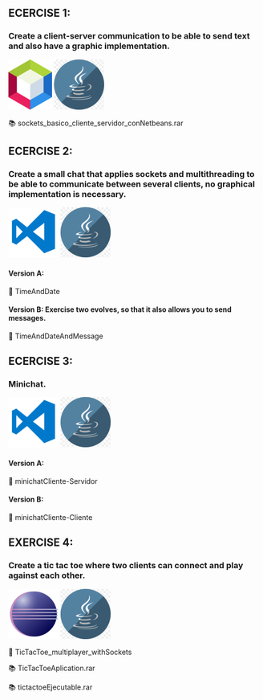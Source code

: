 ## 
## ECERCISE 1:
### Create a client-server communication to be able to send text and also have a graphic implementation.  
![](https://github.com/DamianPyCoder/DamianPyCoder/blob/main/icons/netbeans100.png) ![](https://github.com/DamianPyCoder/DamianPyCoder/blob/main/icons/java100blue.png)
  

:books: sockets_basico_cliente_servidor_conNetbeans.rar


## 
## ECERCISE 2:  
### Create a small chat that applies sockets and multithreading to be able to communicate between several clients, no graphical implementation is necessary.  
![](https://github.com/DamianPyCoder/DamianPyCoder/blob/main/icons/VisualStudio100.png) ![](https://github.com/DamianPyCoder/DamianPyCoder/blob/main/icons/java100blue.png)   
#### Version A:

:open_file_folder: TimeAndDate

#### Version B: Exercise two evolves, so that it also allows you to send messages.  

:open_file_folder: TimeAndDateAndMessage



## 
## ECERCISE 3:  
### Minichat.  
![](https://github.com/DamianPyCoder/DamianPyCoder/blob/main/icons/VisualStudio100.png) ![](https://github.com/DamianPyCoder/DamianPyCoder/blob/main/icons/java100blue.png)   


#### Version A:  

:open_file_folder: minichatCliente-Servidor

#### Version B:  

:open_file_folder: minichatCliente-Cliente



## 
## EXERCISE 4:
### Create a tic tac toe where two clients can connect and play against each other.  
![](https://github.com/DamianPyCoder/DamianPyCoder/blob/main/icons/eclipse100.png) ![](https://github.com/DamianPyCoder/DamianPyCoder/blob/main/icons/java100blue.png)    

:open_file_folder: TicTacToe_multiplayer_withSockets  

:books: TicTacToeAplication.rar  

:books: tictactoeEjecutable.rar

